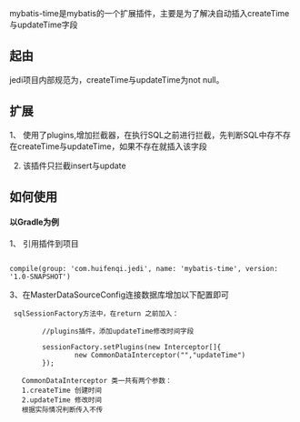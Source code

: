 mybatis-time是mybatis的一个扩展插件，主要是为了解决自动插入createTime与updateTime字段

## 起由

 jedi项目内部规范为，createTime与updateTime为not null。
 
## 扩展

1、 使用了plugins,增加拦截器，在执行SQL之前进行拦截，先判断SQL中存不存在createTime与updateTime，如果不存在就插入该字段

2.  该插件只拦截insert与update 



## 如何使用
 
#### 以**Gradle**为例
 
1、 引用插件到项目
 
 ```$xslt

compile(group: 'com.huifenqi.jedi', name: 'mybatis-time', version: '1.0-SNAPSHOT')
```


 3、在MasterDataSourceConfig连接数据库增加以下配置即可
 
 ```$xslt
  sqlSessionFactory方法中，在return 之前加入：
 
         //plugins插件，添加updateTime修改时间字段
 
         sessionFactory.setPlugins(new Interceptor[]{
                 new CommonDataInterceptor("","updateTime")
         });
         
    CommonDataInterceptor 类一共有两个参数：
    1.createTime 创建时间  
    2.updateTime 修改时间
    根据实际情况判断传入不传
```
 
 